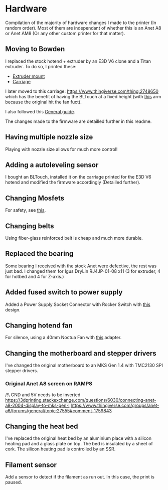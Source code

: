 # Hardware

Compilation of the majority of hardware changes I made to the printer (In random order). Most of them are independant of whether this is an Anet A8 or Anet AM8 (Or any other custom printer for that matter).

## Moving to Bowden

I replaced the stock hotend + extruder by an E3D V6 clone and a Titan extruder. To do so, I printed these:

- [Extruder mount](https://www.thingiverse.com/thing:2253855)
- [Carriage](https://www.thingiverse.com/thing:2668564)

I later moved to this carriage:
https://www.thingiverse.com/thing:2748650
which has the benefit of having the BLTouch at a fixed height (with [this](https://www.thingiverse.com/thing:3060055) arm because the original hit the fan fuct).

I also followed this [General guide](https://www.thingiverse.com/thing:2268994).

The changes made to the firmware are detailled further in this readme.

## Having multiple nozzle size

Playing with nozzle size allows for much more control!

## Adding a autoleveling sensor

I bought an BLTouch, installed it on the carriage printed for the E3D V6 hotend and modified the firmware accordingly (Detailled further).

## Changing Mosfets

For safety, see [this](https://3dprint.wiki/reprap/electronics/heatbed_mosfet).

## Changing belts

Using fiber-glass reinforced belt is cheap and much more durable.

## Replaced the bearing

Some bearing I received with the stock Anet were defective, the rest was just bad. I changed them for Igus DryLin RJ4JP-01-08 x11 (3 for extruder, 4 for hotbed and 4 for Z-axis.)

## Added fused switch to power supply

Added a Power Supply Socket Connector with Rocker Switch with [this](https://www.thingiverse.com/thing:2320216) design.

## Changing hotend fan

For silence, using a 40mm Noctua Fan with [this](https://www.thingiverse.com/thing:2748800/comments) adapter.

## Changing the motherboard and stepper drivers

I've changed the original motherboard to an MKS Gen 1.4 with TMC2130 SPI stepper drivers.

### Original Anet A8 screen on RAMPS

/!\ GND and 5V needs to be inverted
https://3dprinting.stackexchange.com/questions/6030/connecting-anet-a8-2004-display-to-mks-gen-l
https://www.thingiverse.com/groups/anet-a6/forums/general/topic:27555#comment-1759843

## Changing the heat bed

I've replaced the original heat bed by an aluminium place with a silicon heating pad and a glass plate on top. The bed is insulated by a sheet of cork. The silicon heating pad is controlled by an SSR.

## Filament sensor

Add a sensor to detect if the filament as run out. In this case, the print is paused.
